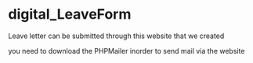 # digital_LeaveForm
Leave letter can be submitted through this website that we created


you need to download the PHPMailer inorder to send mail via the website
